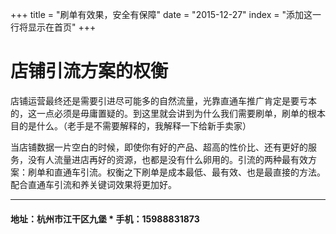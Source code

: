 +++
title = "刷单有效果，安全有保障"
date = "2015-12-27"
index = "添加这一行将显示在首页"
+++

# 店铺引流方案的权衡

店铺运营最终还是需要引进尽可能多的自然流量，光靠直通车推广肯定是要亏本的，这一点必须是毋庸置疑的。到这里就会讲到为什么我们需要刷单，刷单的根本目的是什么。（老手是不需要解释的，我解释一下给新手卖家）

当店铺数据一片空白的时候，即使你有好的产品、超高的性价比、还有更好的服务，没有人流量进店再好的资源，也都是没有什么卵用的。引流的两种最有效方案：刷单和直通车引流。权衡之下刷单是成本最低、最有效、也是最直接的方法。配合直通车引流和养关键词效果将更加好。

***

#### 地址：杭州市江干区九堡 * 手机：15988831873